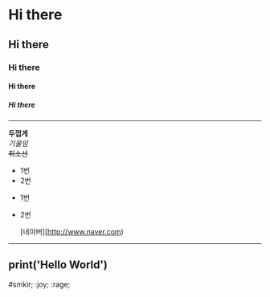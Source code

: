 # Hi there 
## Hi there 
### Hi there 
#### Hi there 
##### Hi there 
---
**두껍게** <br>
*기울임* <br>
~~취소선~~ <br>
* 1번
* 2번
- 1번
- 2번

  [네이버][http://www.naver.com)

---
print('Hello World')
---

#smkir;
:joy;
:rage;
